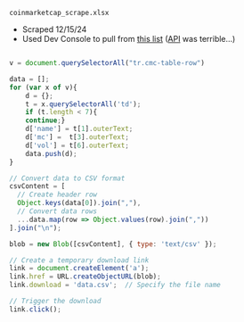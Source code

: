`coinmarketcap_scrape.xlsx`
- Scraped 12/15/24
- Used Dev Console to pull from [this list](https://coinmarketcap.com/tokens/views/all/) ([API](https://coinmarketcap.com/api/documentation/v1/#section/Endpoint-Overview) was terrible...)
```javascript

v = document.querySelectorAll("tr.cmc-table-row")

data = [];
for (var x of v){
    d = {};
    t = x.querySelectorAll('td');
    if (t.length < 7){
    continue;}
    d['name'] = t[1].outerText;
    d['mc'] =  t[3].outerText;
    d['vol'] = t[6].outerText;
    data.push(d);
}

// Convert data to CSV format
csvContent = [
  // Create header row
  Object.keys(data[0]).join(","),
  // Convert data rows
  ...data.map(row => Object.values(row).join(","))
].join("\n");

blob = new Blob([csvContent], { type: 'text/csv' });

// Create a temporary download link
link = document.createElement('a');
link.href = URL.createObjectURL(blob);
link.download = 'data.csv';  // Specify the file name

// Trigger the download
link.click();

```